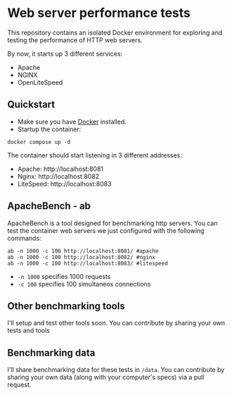 # Web server performance tests
This repository contains an isolated Docker environment for exploring and testing the performance of HTTP web servers.

By now, it starts up 3 different services: 
- Apache
- NGINX
- OpenLiteSpeed

## Quickstart
- Make sure you have [Docker](https://docs.docker.com/desktop/) installed.
- Startup the container:
```
docker compose up -d
```

The container should start listening in 3 different addresses:
- Apache: http://localhost:8081
- Nginx: http://localhost:8082
- LiteSpeed: http://localhost:8083

## ApacheBench - ab
ApacheBench is a tool designed for benchmarking http servers. You can test the container web servers we just configured with the following commands:
```
ab -n 1000 -c 100 http://localhost:8081/ #apache
ab -n 1000 -c 100 http://localhost:8082/ #nginx
ab -n 1000 -c 100 http://localhost:8083/ #litespeed
```
- <code>-n 1000</code> specifies 1000 requests
- <code>-c 100</code> specifies 100 simultaneos connections

## Other benchmarking tools
I'll setup and test other tools soon. You can contribute by sharing your own tests and tools

## Benchmarking data
I'll share benchmarking data for these tests in <code>/data</code>. You can contribute by sharing your own data (along with your computer's specs) via a pull request.
